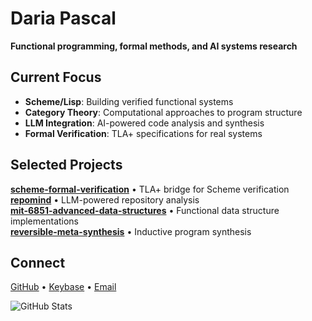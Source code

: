 # Daria Pascal

**Functional programming, formal methods, and AI systems research**

## Current Focus

- **Scheme/Lisp**: Building verified functional systems
- **Category Theory**: Computational approaches to program structure  
- **LLM Integration**: AI-powered code analysis and synthesis
- **Formal Verification**: TLA+ specifications for real systems

## Selected Projects

[**scheme-formal-verification**](https://github.com/dsp-dr/scheme-formal-verification) • TLA+ bridge for Scheme verification  
[**repomind**](https://github.com/dsp-dr/repomind) • LLM-powered repository analysis  
[**mit-6851-advanced-data-structures**](https://github.com/dsp-dr/mit-6851-advanced-data-structures) • Functional data structure implementations  
[**reversible-meta-synthesis**](https://github.com/dsp-dr/reversible-meta-synthesis) • Inductive program synthesis

## Connect

[GitHub](https://github.com/dsp-dr) • [Keybase](https://keybase.io/dspdr) • [Email](mailto:dpascal@defrecord.com)

![GitHub Stats](https://github-readme-stats.vercel.app/api?username=dsp-dr&show_icons=true&theme=minimal&count_private=true&hide_title=true&hide_rank=true)